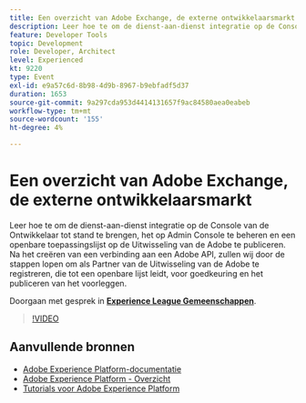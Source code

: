 ```yaml
---
title: Een overzicht van Adobe Exchange, de externe ontwikkelaarsmarkt
description: Leer hoe te om de dienst-aan-dienst integratie op de Console van de Ontwikkelaar tot stand te brengen, het op Admin Console te beheren en een openbare toepassingslijst op de Uitwisseling van de Adobe te publiceren. Na het creëren van een verbinding aan een Adobe API, zullen wij door de stappen lopen om als Partner van de Uitwisseling van de Adobe te registreren, die tot een openbare lijst leidt, voor goedkeuring en het publiceren van het voorleggen.
feature: Developer Tools
topic: Development
role: Developer, Architect
level: Experienced
kt: 9220
type: Event
exl-id: e9a57c6d-8b98-4d9b-8967-b9ebfadf5d37
duration: 1653
source-git-commit: 9a297cda953d4414131657f9ac84580aea0eabeb
workflow-type: tm+mt
source-wordcount: '155'
ht-degree: 4%

---
```


# Een overzicht van Adobe Exchange, de externe ontwikkelaarsmarkt

Leer hoe te om de dienst-aan-dienst integratie op de Console van de Ontwikkelaar tot stand te brengen, het op Admin Console te beheren en een openbare toepassingslijst op de Uitwisseling van de Adobe te publiceren. Na het creëren van een verbinding aan een Adobe API, zullen wij door de stappen lopen om als Partner van de Uitwisseling van de Adobe te registreren, die tot een openbare lijst leidt, voor goedkeuring en het publiceren van het voorleggen.

Doorgaan met gesprek in **[Experience League Gemeenschappen](https://adobe.ly/3ooiltm)**.

>[!VIDEO](https://video.tv.adobe.com/v/337841/?quality=12&learn=on&hidetitle=true)

## Aanvullende bronnen

- [Adobe Experience Platform-documentatie](https://experienceleague.adobe.com/docs/experience-platform.html)
- [Adobe Experience Platform - Overzicht](https://experienceleague.adobe.com/docs/experience-platform/landing/home.html)
- [Tutorials voor Adobe Experience Platform](https://experienceleague.adobe.com/docs/platform-learn/tutorials/overview.html?lang=nl)
